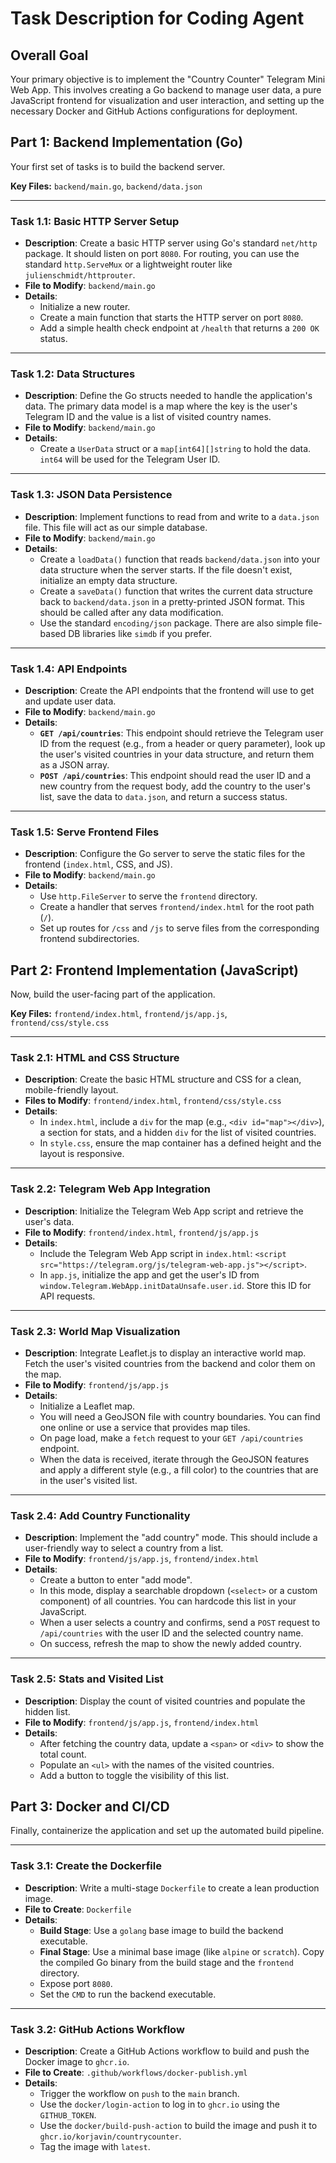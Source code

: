 # Task Description for Coding Agent

## Overall Goal

Your primary objective is to implement the "Country Counter" Telegram Mini Web App. This involves creating a Go backend to manage user data, a pure JavaScript frontend for visualization and user interaction, and setting up the necessary Docker and GitHub Actions configurations for deployment.

## Part 1: Backend Implementation (Go)

Your first set of tasks is to build the backend server.

**Key Files:** `backend/main.go`, `backend/data.json`

---

### **Task 1.1: Basic HTTP Server Setup**

-   **Description**: Create a basic HTTP server using Go's standard `net/http` package. It should listen on port `8080`. For routing, you can use the standard `http.ServeMux` or a lightweight router like `julienschmidt/httprouter`.
-   **File to Modify**: `backend/main.go`
-   **Details**:
    -   Initialize a new router.
    -   Create a main function that starts the HTTP server on port `8080`.
    -   Add a simple health check endpoint at `/health` that returns a `200 OK` status.

---

### **Task 1.2: Data Structures**

-   **Description**: Define the Go structs needed to handle the application's data. The primary data model is a map where the key is the user's Telegram ID and the value is a list of visited country names.
-   **File to Modify**: `backend/main.go`
-   **Details**:
    -   Create a `UserData` struct or a `map[int64][]string` to hold the data. `int64` will be used for the Telegram User ID.

---

### **Task 1.3: JSON Data Persistence**

-   **Description**: Implement functions to read from and write to a `data.json` file. This file will act as our simple database.
-   **File to Modify**: `backend/main.go`
-   **Details**:
    -   Create a `loadData()` function that reads `backend/data.json` into your data structure when the server starts. If the file doesn't exist, initialize an empty data structure.
    -   Create a `saveData()` function that writes the current data structure back to `backend/data.json` in a pretty-printed JSON format. This should be called after any data modification.
    -   Use the standard `encoding/json` package. There are also simple file-based DB libraries like `simdb` if you prefer.

---

### **Task 1.4: API Endpoints**

-   **Description**: Create the API endpoints that the frontend will use to get and update user data.
-   **File to Modify**: `backend/main.go`
-   **Details**:
    -   **`GET /api/countries`**: This endpoint should retrieve the Telegram user ID from the request (e.g., from a header or query parameter), look up the user's visited countries in your data structure, and return them as a JSON array.
    -   **`POST /api/countries`**: This endpoint should read the user ID and a new country from the request body, add the country to the user's list, save the data to `data.json`, and return a success status.

---

### **Task 1.5: Serve Frontend Files**

-   **Description**: Configure the Go server to serve the static files for the frontend (`index.html`, CSS, and JS).
-   **File to Modify**: `backend/main.go`
-   **Details**:
    -   Use `http.FileServer` to serve the `frontend` directory.
    -   Create a handler that serves `frontend/index.html` for the root path (`/`).
    -   Set up routes for `/css` and `/js` to serve files from the corresponding frontend subdirectories.

## Part 2: Frontend Implementation (JavaScript)

Now, build the user-facing part of the application.

**Key Files:** `frontend/index.html`, `frontend/js/app.js`, `frontend/css/style.css`

---

### **Task 2.1: HTML and CSS Structure**

-   **Description**: Create the basic HTML structure and CSS for a clean, mobile-friendly layout.
-   **Files to Modify**: `frontend/index.html`, `frontend/css/style.css`
-   **Details**:
    -   In `index.html`, include a `div` for the map (e.g., `<div id="map"></div>`), a section for stats, and a hidden `div` for the list of visited countries.
    -   In `style.css`, ensure the map container has a defined height and the layout is responsive.

---

### **Task 2.2: Telegram Web App Integration**

-   **Description**: Initialize the Telegram Web App script and retrieve the user's data.
-   **File to Modify**: `frontend/index.html`, `frontend/js/app.js`
-   **Details**:
    -   Include the Telegram Web App script in `index.html`: `<script src="https://telegram.org/js/telegram-web-app.js"></script>`.
    -   In `app.js`, initialize the app and get the user's ID from `window.Telegram.WebApp.initDataUnsafe.user.id`. Store this ID for API requests.

---

### **Task 2.3: World Map Visualization**

-   **Description**: Integrate Leaflet.js to display an interactive world map. Fetch the user's visited countries from the backend and color them on the map.
-   **File to Modify**: `frontend/js/app.js`
-   **Details**:
    -   Initialize a Leaflet map.
    -   You will need a GeoJSON file with country boundaries. You can find one online or use a service that provides map tiles.
    -   On page load, make a `fetch` request to your `GET /api/countries` endpoint.
    -   When the data is received, iterate through the GeoJSON features and apply a different style (e.g., a fill color) to the countries that are in the user's visited list.

---

### **Task 2.4: Add Country Functionality**

-   **Description**: Implement the "add country" mode. This should include a user-friendly way to select a country from a list.
-   **File to Modify**: `frontend/js/app.js`, `frontend/index.html`
-   **Details**:
    -   Create a button to enter "add mode".
    -   In this mode, display a searchable dropdown (`<select>` or a custom component) of all countries. You can hardcode this list in your JavaScript.
    -   When a user selects a country and confirms, send a `POST` request to `/api/countries` with the user ID and the selected country name.
    -   On success, refresh the map to show the newly added country.

---

### **Task 2.5: Stats and Visited List**

-   **Description**: Display the count of visited countries and populate the hidden list.
-   **File to Modify**: `frontend/js/app.js`, `frontend/index.html`
-   **Details**:
    -   After fetching the country data, update a `<span>` or `<div>` to show the total count.
    -   Populate an `<ul>` with the names of the visited countries.
    -   Add a button to toggle the visibility of this list.

## Part 3: Docker and CI/CD

Finally, containerize the application and set up the automated build pipeline.

---

### **Task 3.1: Create the Dockerfile**

-   **Description**: Write a multi-stage `Dockerfile` to create a lean production image.
-   **File to Create**: `Dockerfile`
-   **Details**:
    -   **Build Stage**: Use a `golang` base image to build the backend executable.
    -   **Final Stage**: Use a minimal base image (like `alpine` or `scratch`). Copy the compiled Go binary from the build stage and the `frontend` directory.
    -   Expose port `8080`.
    -   Set the `CMD` to run the backend executable.

---

### **Task 3.2: GitHub Actions Workflow**

-   **Description**: Create a GitHub Actions workflow to build and push the Docker image to `ghcr.io`.
-   **File to Create**: `.github/workflows/docker-publish.yml`
-   **Details**:
    -   Trigger the workflow on `push` to the `main` branch.
    -   Use the `docker/login-action` to log in to `ghcr.io` using the `GITHUB_TOKEN`.
    -   Use the `docker/build-push-action` to build the image and push it to `ghcr.io/korjavin/countrycounter`.
    -   Tag the image with `latest`.

